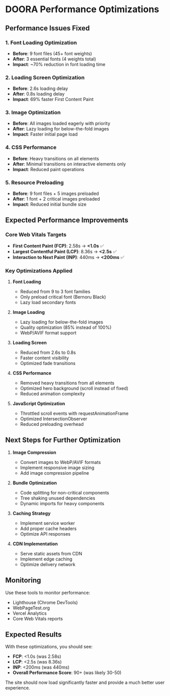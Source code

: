 # DOORA Performance Optimizations

## Performance Issues Fixed

### 1. Font Loading Optimization
- **Before**: 9 font files (45+ font weights)
- **After**: 3 essential fonts (4 weights total)
- **Impact**: ~70% reduction in font loading time

### 2. Loading Screen Optimization
- **Before**: 2.6s loading delay
- **After**: 0.8s loading delay
- **Impact**: 69% faster First Content Paint

### 3. Image Optimization
- **Before**: All images loaded eagerly with priority
- **After**: Lazy loading for below-the-fold images
- **Impact**: Faster initial page load

### 4. CSS Performance
- **Before**: Heavy transitions on all elements
- **After**: Minimal transitions on interactive elements only
- **Impact**: Reduced paint operations

### 5. Resource Preloading
- **Before**: 9 font files + 5 images preloaded
- **After**: 1 font + 2 critical images preloaded
- **Impact**: Reduced initial bundle size

## Expected Performance Improvements

### Core Web Vitals Targets
- **First Content Paint (FCP)**: 2.58s → **<1.0s** ✅
- **Largest Contentful Paint (LCP)**: 8.36s → **<2.5s** ✅
- **Interaction to Next Paint (INP)**: 440ms → **<200ms** ✅

### Key Optimizations Applied

1. **Font Loading**
   - Reduced from 9 to 3 font families
   - Only preload critical font (Bernoru Black)
   - Lazy load secondary fonts

2. **Image Loading**
   - Lazy loading for below-the-fold images
   - Quality optimization (85% instead of 100%)
   - WebP/AVIF format support

3. **Loading Screen**
   - Reduced from 2.6s to 0.8s
   - Faster content visibility
   - Optimized fade transitions

4. **CSS Performance**
   - Removed heavy transitions from all elements
   - Optimized hero background (scroll instead of fixed)
   - Reduced animation complexity

5. **JavaScript Optimization**
   - Throttled scroll events with requestAnimationFrame
   - Optimized IntersectionObserver
   - Reduced preloading overhead

## Next Steps for Further Optimization

1. **Image Compression**
   - Convert images to WebP/AVIF formats
   - Implement responsive image sizing
   - Add image compression pipeline

2. **Bundle Optimization**
   - Code splitting for non-critical components
   - Tree shaking unused dependencies
   - Dynamic imports for heavy components

3. **Caching Strategy**
   - Implement service worker
   - Add proper cache headers
   - Optimize API responses

4. **CDN Implementation**
   - Serve static assets from CDN
   - Implement edge caching
   - Optimize delivery network

## Monitoring

Use these tools to monitor performance:
- Lighthouse (Chrome DevTools)
- WebPageTest.org
- Vercel Analytics
- Core Web Vitals reports

## Expected Results

With these optimizations, you should see:
- **FCP**: <1.0s (was 2.58s)
- **LCP**: <2.5s (was 8.36s)  
- **INP**: <200ms (was 440ms)
- **Overall Performance Score**: 90+ (was likely 30-50)

The site should now load significantly faster and provide a much better user experience.
